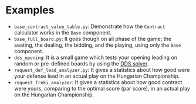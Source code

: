 # Examples

- `base_contract_value_table.py`: Demonstrate how the `Contract` calculator works in the `Base` component.
- `base_full_board.py`: It goes though on all phase of the game; the seating, the dealing, the bidding, and the playing, using only the `Base` component.
- `dds_opening`: It is a small game which tests your opening leading on random or pre-defined boards by using the [DDS solver](https://github.com/dds-bridge/dds).
- `request_def_lead_analyzer.py`: It gives a statistics about how good were your defense lead in an actual play on the Hungarian Championship.
- `request_freki_analyzer`: It gives a statistics about how good contract were yours, comparing to the optimal score (par score), in an actual play on the Hungarian Championship.